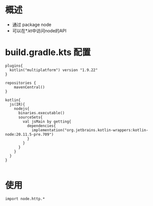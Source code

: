 # 概述
- 通过 package node 
- 可以在*.kt中访问node的API

# build.gradle.kts 配置

```
plugins{
  kotlin("multiplatform") version "1.9.22"
}

repositories {
    mavenCentral()
}

kotlin{
  js(IR){
    nodejs{
      binaries.executable()
      sourceSets{
        val jsMain by getting{
          dependencies{
            implementation("org.jetbrains.kotlin-wrappers:kotlin-node:20.11.5-pre.709")
          }
        }
      }
    }
  }
}


```


# 使用
```
import node.http.*
```